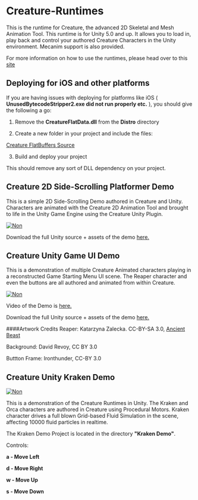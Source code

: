 # Creature-Runtimes

This is the runtime for Creature, the advanced 2D Skeletal and Mesh Animation Tool. This runtime is for Unity 5.0 and up. It allows you to load in, play back and control your authored Creature Characters in the Unity environment. Mecanim support is also provided.

For more information on how to use the runtimes, please head over to this [site](http://www.kestrelmoon.com/creaturedocs/Game_Engine_Runtimes_And_Integration/Runtimes_Introduction.html)

## Deploying for iOS and other platforms
If you are having issues with deploying for platforms like iOS ( **UnusedBytecodeStripper2.exe did not run properly etc.** ), you should give the following a go:

1) Remove the **CreatureFlatData.dll** from the **Distro** directory

2) Create a new folder in your project and include the files:

[Creature FlatBuffers Source](https://github.com/kestrelm/Creature_Unity/tree/master/FlatBuffersCSharp)

3) Build and deploy your project

This should remove any sort of DLL dependency on your project.

## Creature 2D Side-Scrolling Platformer Demo

This is a simple 2D Side-Scrolling Demo authored in Creature and Unity. Characters are animated with the Creature 2D Animation Tool and brought to life in the Unity Game Engine using the Creature Unity Plugin.

[![Non](https://raw.githubusercontent.com/kestrelm/Creature_Unity/master/unity_platformer.png)](https://youtu.be/4UXp4-L6YEE)

Download the full Unity source + assets of the demo [here.](https://github.com/kestrelm/CreatureDemos/tree/master/CreaturePlatformer)

## Creature Unity Game UI Demo

This is a demonstration of multiple Creature Animated characters playing in a reconstructed Game Starting Menu UI scene. The Reaper character and even the buttons are all authored and animated from within Creature.

[![Non](https://raw.githubusercontent.com/kestrelm/Creature_Unity/master/ui-screen.png)](https://youtu.be/XkJa1VzWrc8)

Video of the Demo is [here.](https://youtu.be/XkJa1VzWrc8)

Download the full Unity source + assets of the demo [here.](https://github.com/kestrelm/CreatureDemos/tree/master/CreatureUI)

####Artwork Credits
Reaper: Katarzyna Zalecka. CC-BY-SA 3.0, [Ancient Beast](https://github.com/FreezingMoon/AncientBeast)

Background: David Revoy, CC BY 3.0

Buttton Frame: Ironthunder, CC-BY 3.0

## Creature Unity Kraken Demo

[![Non](http://www.kestrelmoon.com/creature/img/kraken.png)](http://youtu.be/Ca6lRx0_fF8)

This is a demonstration of the Creature Runtimes in Unity. The Kraken and Orca characters are authored in Creature using Procedural Motors.
Kraken character drives a full blown Grid-based Fluid Simulation in 
the scene,  affecting 10000 fluid particles in realtime.

The Kraken Demo Project is located in the directory **"Kraken Demo"**.

Controls:

**a - Move Left**

**d - Move Right**

**w - Move Up**

**s - Move Down**

